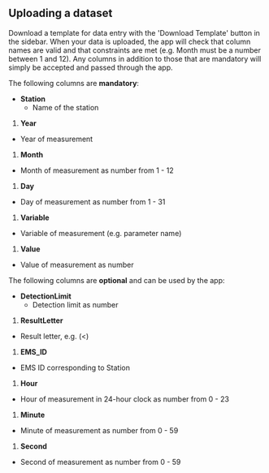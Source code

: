 ## Uploading a dataset

Download a template for data entry with the 'Download Template' button in the sidebar. When your data is uploaded, the app will check that column names are valid and that constraints are met (e.g. Month must be a number between 1 and 12). Any columns in addition to those that are mandatory will simply be accepted and passed through the app.  


The following columns are **mandatory**:
* **Station**
  - Name of the station
1. **Year**
  - Year of measurement
1. **Month**
  - Month of measurement as number from 1 - 12
1. **Day**
  - Day of measurement as number from 1 - 31
1. **Variable**
  - Variable of measurement (e.g. parameter name)
1. **Value**
  - Value of measurement as number
  
The following columns are **optional** and can be used by the app: 
* **DetectionLimit**
  - Detection limit as number
1. **ResultLetter**
  - Result letter, e.g. (<)
1. **EMS_ID**
  - EMS ID corresponding to Station
1. **Hour**
  - Hour of measurement in 24-hour clock as number from 0 - 23
1. **Minute**
  - Minute of measurement as number from 0 - 59
1. **Second**
  - Second of measurement as number from 0 - 59
  
